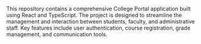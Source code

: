 This repository contains a comprehensive College Portal application built using React and TypeScript. The project is designed to streamline the management and interaction between students, faculty, and administrative staff. Key features include user authentication, course registration, grade management, and communication tools.
